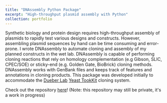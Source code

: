```yaml
---
title: "DNAssembly Python Package"
excerpt: "High-throughput plasmid assembly with Python"
collection: portfolio
---
```


Synthetic biology and protein design requires high-throughput assembly of plasmids to rapidly test various designs and 
constructs. However, assembling plasmid sequences by hand can be time consuming and error-prone. I wrote DNAssembly to
automate cloning and assembly of my planned constructs in the wet lab. DNAssembly is capable of performing cloning 
reactions that rely on homology complementation (e.g Gibson, SLIC, CPEC/SOE) or sticky-end (e.g. Golden Gate, BioBrick)
cloning methods. DNAssembly works with GenBank files and keeps track of features and annotations in cloning products.
This package was developed initially to accommodate the [Dueber Lab](https://dueberlab.berkeley.edu/) 
[Yeast TookKit](https://pubs.acs.org/doi/10.1021/sb500366v) cloning system.

Check out the repository [here](https://github.com/jaaamessszzz/dnassembly)! 
(Note: this repository may still be private, it's a work in progress)